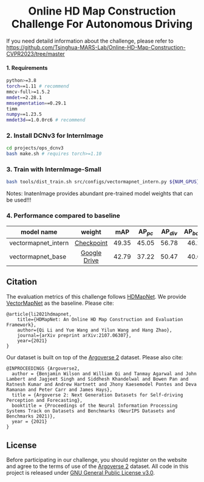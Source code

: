 <div id="top" align="center">

# Online HD Map Construction Challenge For Autonomous Driving
 </div>



If you need detaild information about the challenge, please refer to https://github.com/Tsinghua-MARS-Lab/Online-HD-Map-Construction-CVPR2023/tree/master
#### 1. Requirements
```bash
python>=3.8
torch==1.11 # recommend
mmcv-full>=1.5.2
mmdet==2.28.1
mmsegmentation==0.29.1
timm
numpy==1.23.5
mmdet3d==1.0.0rc6 # recommend
```


### 2. Install DCNv3 for InternImage
```bash
cd projects/ops_dcnv3
bash make.sh # requires torch>=1.10
```

### 3. Train with InternImage-Small

```bash
bash tools/dist_train.sh src/configs/vectormapnet_intern.py ${NUM_GPUS}
```

Notes: InatenImage provides abundant pre-trained model weights that can be used!!!


### 4. Performance compared to baseline

model name|weight|$\mathrm{mAP}$ | $\mathrm{AP}_{pc}$ | $\mathrm{AP}_{div}$ | $\mathrm{AP}_{bound}$ | 
----|:----------:| :--: | :--: | :--: | :--: | 
vectormapnet_intern|[Checkpoint](https://github.com/OpenGVLab/InternImage/releases/download/track_model/vectormapnet_internimage.pth) | 49.35 | 45.05 | 56.78 | 46.22 | 
vectormapnet_base|[Google Drive](https://drive.google.com/file/d/16D1CMinwA8PG1sd9PV9_WtHzcBohvO-D/view) | 42.79 | 37.22 | 50.47	 | 40.68 | 





## Citation

The evaluation metrics of this challenge follows [HDMapNet](https://arxiv.org/abs/2107.06307). We provide [VectorMapNet](https://arxiv.org/abs/2206.08920) as the baseline. Please cite:

```
@article{li2021hdmapnet,
    title={HDMapNet: An Online HD Map Construction and Evaluation Framework},
    author={Qi Li and Yue Wang and Yilun Wang and Hang Zhao},
    journal={arXiv preprint arXiv:2107.06307},
    year={2021}
}
```

Our dataset is built on top of the [Argoverse 2](https://www.argoverse.org/av2.html) dataset. Please also cite:

```
@INPROCEEDINGS {Argoverse2,
  author = {Benjamin Wilson and William Qi and Tanmay Agarwal and John Lambert and Jagjeet Singh and Siddhesh Khandelwal and Bowen Pan and Ratnesh Kumar and Andrew Hartnett and Jhony Kaesemodel Pontes and Deva Ramanan and Peter Carr and James Hays},
  title = {Argoverse 2: Next Generation Datasets for Self-driving Perception and Forecasting},
  booktitle = {Proceedings of the Neural Information Processing Systems Track on Datasets and Benchmarks (NeurIPS Datasets and Benchmarks 2021)},
  year = {2021}
}
```


## License

Before participating in our challenge, you should register on the website and agree to the terms of use of the [Argoverse 2](https://www.argoverse.org/av2.html) dataset.
All code in this project is released under [GNU General Public License v3.0](./LICENSE).

